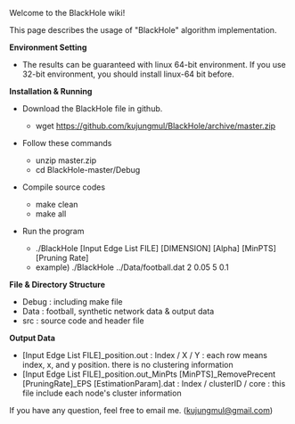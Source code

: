 Welcome to the BlackHole wiki!

This page describes the usage of "BlackHole" algorithm implementation.

**Environment Setting**

- The results can be guaranteed with linux 64-bit environment. If you use 32-bit environment, you should install linux-64 bit before. 

**Installation & Running**

- Download the BlackHole file in github.
  * wget https://github.com/kujungmul/BlackHole/archive/master.zip

- Follow these commands
  * unzip master.zip
  * cd BlackHole-master/Debug

- Compile source codes
  * make clean
  * make all

- Run the program
  * ./BlackHole [Input Edge List FILE] [DIMENSION] [Alpha] [MinPTS] [Pruning Rate]
  * example) ./BlackHole ../Data/football.dat 2 0.05 5 0.1

**File & Directory Structure**
- Debug : including make file
- Data : football, synthetic network data & output data
- src : source code and header file

**Output Data**
- [Input Edge List FILE]_position.out : Index / X / Y : each row means index, x, and y position. there is no clustering information
- [Input Edge List FILE]_position.out_MinPts [MinPTS]_RemovePrecent [PruningRate]_EPS [EstimationParam].dat : Index / clusterID / core : this file include each node's cluster information

If you have any question, feel free to email me. (kujungmul@gmail.com)
